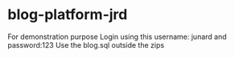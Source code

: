# blog-platform-jrd
For demonstration purpose
Login using this username: junard
and password:123
Use the blog.sql outside the zips
